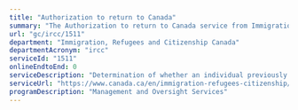 ```yaml
---
title: "Authorization to return to Canada"
summary: "The Authorization to return to Canada service from Immigration, Refugees and Citizenship Canada is not available end-to-end online, according to the GC Service Inventory."
url: "gc/ircc/1511"
department: "Immigration, Refugees and Citizenship Canada"
departmentAcronym: "ircc"
serviceId: "1511"
onlineEndtoEnd: 0
serviceDescription: "Determination of whether an individual previously removed from Canada should be authorized to return to Canada."
serviceUrl: "https://www.canada.ca/en/immigration-refugees-citizenship/services/immigrate-canada/inadmissibility/reasons/authorization-return-canada.html"
programDescription: "Management and Oversight Services"
---
```

